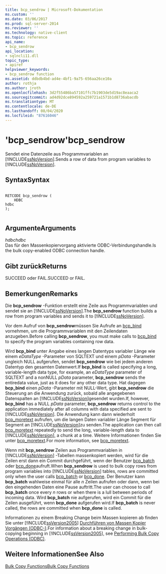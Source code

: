```yaml
---
title: bcp_sendrow | Microsoft-Dokumentation
ms.custom: ''
ms.date: 03/06/2017
ms.prod: sql-server-2014
ms.reviewer: ''
ms.technology: native-client
ms.topic: reference
api_name:
- bcp_sendrow
api_location:
- sqlncli11.dll
topic_type:
- apiref
helpviewer_keywords:
- bcp_sendrow function
ms.assetid: ddbdb4bd-ad4e-4bf1-9a75-656aa26ce10a
author: rothja
ms.author: jroth
ms.openlocfilehash: 3d2f55486ba57101ffc7b1903de5d19ac8eaaca2
ms.sourcegitcommit: ad4d92dce894592a259721a1571b1d8736abacdb
ms.translationtype: MT
ms.contentlocale: de-DE
ms.lasthandoff: 08/04/2020
ms.locfileid: "87616046"
---
```

# <a name="bcp_sendrow"></a><span data-ttu-id="46e53-102">'bcp_sendrow'</span><span class="sxs-lookup"><span data-stu-id="46e53-102">bcp_sendrow</span></span>
  <span data-ttu-id="46e53-103">Sendet eine Datenzeile aus Programmvariablen an [!INCLUDE[ssNoVersion](../../includes/ssnoversion-md.md)].</span><span class="sxs-lookup"><span data-stu-id="46e53-103">Sends a row of data from program variables to [!INCLUDE[ssNoVersion](../../includes/ssnoversion-md.md)].</span></span>  
  
## <a name="syntax"></a><span data-ttu-id="46e53-104">Syntax</span><span class="sxs-lookup"><span data-stu-id="46e53-104">Syntax</span></span>  
  
```  
  
RETCODE bcp_sendrow (  
    HDBC   
hdbc  
);  
  
```  
  
## <a name="arguments"></a><span data-ttu-id="46e53-105">Argumente</span><span class="sxs-lookup"><span data-stu-id="46e53-105">Arguments</span></span>  
 <span data-ttu-id="46e53-106">*hdbc*</span><span class="sxs-lookup"><span data-stu-id="46e53-106">*hdbc*</span></span>  
 <span data-ttu-id="46e53-107">Das für den Massenkopiervorgang aktivierte ODBC-Verbindungshandle.</span><span class="sxs-lookup"><span data-stu-id="46e53-107">Is the bulk copy-enabled ODBC connection handle.</span></span>  
  
## <a name="returns"></a><span data-ttu-id="46e53-108">Gibt zurück</span><span class="sxs-lookup"><span data-stu-id="46e53-108">Returns</span></span>  
 <span data-ttu-id="46e53-109">SUCCEED oder FAIL.</span><span class="sxs-lookup"><span data-stu-id="46e53-109">SUCCEED or FAIL.</span></span>  
  
## <a name="remarks"></a><span data-ttu-id="46e53-110">Bemerkungen</span><span class="sxs-lookup"><span data-stu-id="46e53-110">Remarks</span></span>  
 <span data-ttu-id="46e53-111">Die **bcp_sendrow** -Funktion erstellt eine Zeile aus Programmvariablen und sendet sie an [!INCLUDE[ssNoVersion](../../includes/ssnoversion-md.md)].</span><span class="sxs-lookup"><span data-stu-id="46e53-111">The **bcp_sendrow** function builds a row from program variables and sends it to [!INCLUDE[ssNoVersion](../../includes/ssnoversion-md.md)].</span></span>  
  
 <span data-ttu-id="46e53-112">Vor dem Aufruf von **bcp_sendrow**müssen Sie Aufrufe an [bcp_bind](bcp-bind.md) vornehmen, um die Programmvariablen mit den Zeilendaten anzugeben.</span><span class="sxs-lookup"><span data-stu-id="46e53-112">Before calling **bcp_sendrow**, you must make calls to [bcp_bind](bcp-bind.md) to specify the program variables containing row data.</span></span>  
  
 <span data-ttu-id="46e53-113">Wird **bcp_bind** unter Angabe eines langen Datentyps variabler Länge wie einem *eDataType* -Parameter von SQLTEXT und einem *pData* -Parameter ungleich NULL aufgerufen, sendet **bcp_sendrow** wie bei jedem anderen Datentyp den gesamten Datenwert.</span><span class="sxs-lookup"><span data-stu-id="46e53-113">If **bcp_bind** is called specifying a long, variable-length data type, for example, an *eDataType* parameter of SQLTEXT and a nonNULL *pData* parameter, **bcp_sendrow** sends the entiredata value, just as it does for any other data type.</span></span> <span data-ttu-id="46e53-114">Hat dagegen **bcp_bind** einen *pData* -Parameter mit NULL-Wert, gibt **bcp_sendrow** die Steuerung an die Anwendung zurück, sobald alle angegebenen Datenspalten an [!INCLUDE[ssNoVersion](../../includes/ssnoversion-md.md)]gesendet wurden.</span><span class="sxs-lookup"><span data-stu-id="46e53-114">If, however, **bcp_bind** has a NULL *pData* parameter, **bcp_sendrow** returns control to the application immediately after all columns with data specified are sent to [!INCLUDE[ssNoVersion](../../includes/ssnoversion-md.md)].</span></span> <span data-ttu-id="46e53-115">Die Anwendung kann dann wiederholt [bcp_moretext](bcp-moretext.md) aufrufen, um die langen Daten variabler Länge Segment für Segment an [!INCLUDE[ssNoVersion](../../includes/ssnoversion-md.md)]zu senden.</span><span class="sxs-lookup"><span data-stu-id="46e53-115">The application can then call [bcp_moretext](bcp-moretext.md) repeatedly to send the long, variable-length data to [!INCLUDE[ssNoVersion](../../includes/ssnoversion-md.md)], a chunk at a time.</span></span> <span data-ttu-id="46e53-116">Weitere Informationen finden Sie unter [bcp_moretext](bcp-moretext.md).</span><span class="sxs-lookup"><span data-stu-id="46e53-116">For more information, see [bcp_moretext](bcp-moretext.md).</span></span>  
  
 <span data-ttu-id="46e53-117">Wenn mit **bcp_sendrow** Zeilen aus Programmvariablen in [!INCLUDE[ssNoVersion](../../includes/ssnoversion-md.md)] -Tabellen massenkopiert werden, wird für die Zeilen erst dann ein Commit durchgeführt, wenn der Benutzer [bcp_batch](bcp-batch.md) oder [bcp_done](bcp-done.md)aufruft.</span><span class="sxs-lookup"><span data-stu-id="46e53-117">When **bcp_sendrow** is used to bulk copy rows from program variables into [!INCLUDE[ssNoVersion](../../includes/ssnoversion-md.md)] tables, rows are committed only when the user calls [bcp_batch](bcp-batch.md) or [bcp_done](bcp-done.md).</span></span> <span data-ttu-id="46e53-118">Der Benutzer kann **bcp_batch** wahlweise einmal für alle *n* Zeilen aufrufen oder dann, wenn bei den eingehenden Daten eine Pause auftritt.</span><span class="sxs-lookup"><span data-stu-id="46e53-118">The user can choose to call **bcp_batch** once every *n* rows or when there is a lull between periods of incoming data.</span></span> <span data-ttu-id="46e53-119">Wird **bcp_batch** nie aufgerufen, wird ein Commit für die Zeilen ausgeführt, wenn **bcp_done** aufgerufen wird.</span><span class="sxs-lookup"><span data-stu-id="46e53-119">If **bcp_batch** is never called, the rows are committed when **bcp_done** is called.</span></span>  
  
 <span data-ttu-id="46e53-120">Informationen zu einem Breaking Change beim Massen kopieren ab finden Sie unter [!INCLUDE[ssVersion2005](../../includes/ssversion2005-md.md)] [Durchführen von Massen Kopier Vorgängen &#40;ODBC-&#41;](../native-client-odbc-bulk-copy-operations/performing-bulk-copy-operations-odbc.md).</span><span class="sxs-lookup"><span data-stu-id="46e53-120">For information about a breaking change in bulk-copying beginning in [!INCLUDE[ssVersion2005](../../includes/ssversion2005-md.md)], see [Performing Bulk Copy Operations &#40;ODBC&#41;](../native-client-odbc-bulk-copy-operations/performing-bulk-copy-operations-odbc.md).</span></span>  
  
## <a name="see-also"></a><span data-ttu-id="46e53-121">Weitere Informationen</span><span class="sxs-lookup"><span data-stu-id="46e53-121">See Also</span></span>  
 [<span data-ttu-id="46e53-122">Bulk Copy Functions</span><span class="sxs-lookup"><span data-stu-id="46e53-122">Bulk Copy Functions</span></span>](sql-server-driver-extensions-bulk-copy-functions.md)  
  
  
